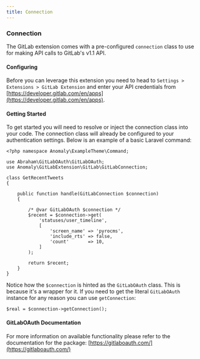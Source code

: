 ```yaml
---
title: Connection
---
```


### Connection

The GitLab extension comes with a pre-configured `connection` class to use for making API calls to GitLab's v1.1 API.


#### Configuring

Before you can leverage this extension you need to head to `Settings > Extensions > GitLab Extension` and enter your API credentials from [https://developer.gitlab.com/en/apps](https://developer.gitlab.com/en/apps).


#### Getting Started

To get started you will need to resolve or inject the connection class into your code. The connection class will already be configured to your authentication settings. Below is an example of a basic Laravel command:

    <?php namespace Anomaly\ExampleTheme\Command;
    
    use Abraham\GitLabOAuth\GitLabOAuth;
    use Anomaly\GitLabExtension\GitLab\GitLabConnection;
    
    class GetRecentTweets
    {
    
        public function handle(GitLabConnection $connection)
        {
        
            /* @var GitLabOAuth $connection */
            $recent = $connection->get(
                'statuses/user_timeline',
                [
                    'screen_name' => 'pyrocms',
                    'include_rts' => false,
                    'count'       => 10,
                ]
            );
    
            return $recent;
        }
    }

Notice how the `$connection` is hinted as the `GitLabOAuth` class. This is because it's a wrapper for it. If you need to get the literal `GitLabOAuth` instance for any reason you can use `getConnection`:
  
    $real = $connection->getConnection();


#### GitLabOAuth Documentation

For more information on available functionality please refer to the documentation for the package: [https://gitlaboauth.com/](https://gitlaboauth.com/)
